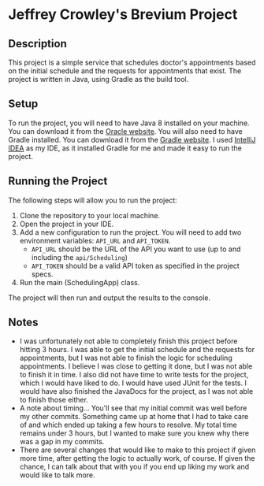 # Jeffrey Crowley's Brevium Project

## Description
This project is a simple service that schedules doctor's appointments based on the initial schedule and the requests for appointments that exist. The project is written in Java, using Gradle as the build tool.

## Setup
To run the project, you will need to have Java 8 installed on your machine. You can download it from the [Oracle website](https://www.oracle.com/java/technologies/javase-jdk8-downloads.html). You will also need to have Gradle installed. You can download it from the [Gradle website](https://gradle.org/install/). I used [IntelliJ IDEA](https://www.jetbrains.com/idea/) as my IDE, as it installed Gradle for me and made it easy to run the project.

## Running the Project
The following steps will allow you to run the project:
1. Clone the repository to your local machine.
2. Open the project in your IDE.
3. Add a new configuration to run the project. You will need to add two environment variables: `API_URL` and `API_TOKEN`. 
    - `API_URL` should be the URL of the API you want to use (up to and including the `api/Scheduling`)
    - `API_TOKEN` should be a valid API token as specified in the project specs.
4. Run the main (SchedulingApp) class.

The project will then run and output the results to the console.

## Notes
- I was unfortunately not able to completely finish this project before hitting 3 hours. I was able to get the initial schedule and the requests for appointments, but I was not able to finish the logic for scheduling appointments. I believe I was close to getting it done, but I was not able to finish it in time. I also did not have time to write tests for the project, which I would have liked to do. I would have used JUnit for the tests. I would have also finished the JavaDocs for the project, as I was not able to finish those either.
- A note about timing... You'll see that my initial commit was well before my other commits. Something came up at home that I had to take care of and which ended up taking a few hours to resolve. My total time remains under 3 hours, but I wanted to make sure you knew why there was a gap in my commits.
- There are several changes that would like to make to this project if given more time, after getting the logic to actually work, of course. If given the chance, I can talk about that with you if you end up liking my work and would like to talk more.